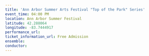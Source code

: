 ```yaml
---
title: 'Ann Arbor Summer Arts Festival "Top of the Park" Series'
event_time: 04:00 PM
location: Ann Arbor Summer Festival
latitude: 42.288064
longitude: -83.7444917
performance_url:
ticket_information_url: Free Admission
ensemble:
conductor:
---
```

